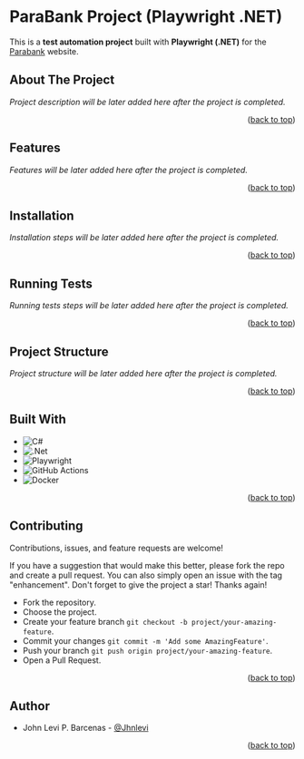 ﻿<a id="top-read"></a>
# ParaBank Project (Playwright .NET) 

This is a **test automation project** built with **Playwright (.NET)** for the [Parabank](https://parabank.parasoft.com/parabank/index.htm) website.

## About The Project

*Project description will be later added here after the project is completed.*

<p align="right">(<a href="#top-read">back to top</a>)</p>

## Features

*Features will be later added here after the project is completed.*

<p align="right">(<a href="#top-read">back to top</a>)</p>

## Installation

*Installation steps will be later added here after the project is completed.*

<p align="right">(<a href="#top-read">back to top</a>)</p>

## Running Tests

*Running tests steps will be later added here after the project is completed.*

<p align="right">(<a href="#top-read">back to top</a>)</p>

## Project Structure

*Project structure will be later added here after the project is completed.*

<p align="right">(<a href="#top-read">back to top</a>)</p>

## Built With

- ![C#](https://img.shields.io/badge/c%23-%23239120.svg?style=for-the-badge&logo=csharp&logoColor=white)
- ![.Net](https://img.shields.io/badge/.NET-5C2D91?style=for-the-badge&logo=.net&logoColor=white)
- ![Playwright](https://img.shields.io/badge/-playwright-%232EAD33?style=for-the-badge&logo=playwright&logoColor=white)
- ![GitHub Actions](https://img.shields.io/badge/github%20actions-%232671E5.svg?style=for-the-badge&logo=githubactions&logoColor=white)
- ![Docker](https://img.shields.io/badge/docker-%230db7ed.svg?style=for-the-badge&logo=docker&logoColor=white)

<p align="right">(<a href="#top-read">back to top</a>)</p>

## Contributing

Contributions, issues, and feature requests are welcome!  

If you have a suggestion that would make this better, please fork the repo and create a pull request. You can also simply open an issue with the tag "enhancement". Don't forget to give the project a star! Thanks again!

- Fork the repository.
- Choose the project.
- Create your feature branch `git checkout -b project/your-amazing-feature`.
- Commit your changes `git commit -m 'Add some AmazingFeature'`.
- Push your branch `git push origin project/your-amazing-feature`.
- Open a Pull Request.

<p align="right">(<a href="#top-read">back to top</a>)</p>

## Author

- John Levi P. Barcenas - [@Jhnlevi](https://github.com/Jhnlevi)

<p align="right">(<a href="#top-read">back to top</a>)</p>